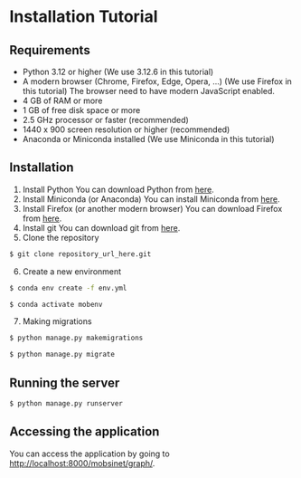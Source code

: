 # Installation Tutorial

## Requirements

- Python 3.12 or higher (We use 3.12.6 in this tutorial)
- A modern browser (Chrome, Firefox, Edge, Opera, ...) (We use Firefox in this tutorial)
The browser need to have modern JavaScript enabled.
- 4 GB of RAM or more
- 1 GB of free disk space or more
- 2.5 GHz processor or faster (recommended)
- 1440 x 900 screen resolution or higher (recommended)
- Anaconda or Miniconda installed (We use Miniconda in this tutorial)

## Installation

1. Install Python
You can download Python from [here](https://www.python.org/downloads/).
2. Install Miniconda (or Anaconda)
You can install Miniconda from [here](https://docs.conda.io/en/latest/miniconda.html).
3. Install Firefox (or another modern browser)
You can download Firefox from [here](https://www.mozilla.org/en-US/firefox/new/).
4. Install git
You can download git from [here](https://git-scm.com/download).
5. Clone the repository
```bash
$ git clone repository_url_here.git
```
6. Create a new environment
```bash
$ conda env create -f env.yml
```
```bash
$ conda activate mobenv
```

7. Making migrations
```bash
$ python manage.py makemigrations
```
```bash
$ python manage.py migrate
```

## Running the server

```bash
$ python manage.py runserver
```

## Accessing the application
You can access the application by going to [http://localhost:8000/mobsinet/graph/](http://localhost:8000/mobsinet/graph/).